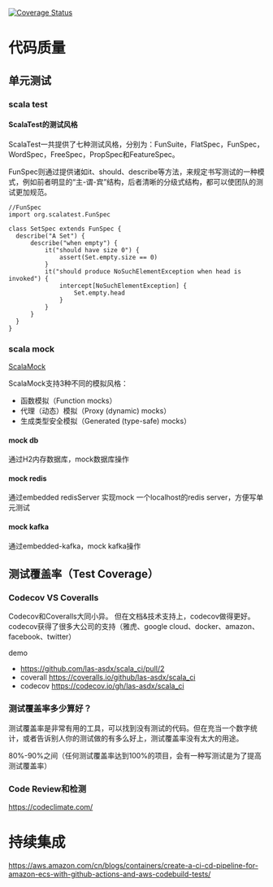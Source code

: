 [![Coverage Status](https://coveralls.io/repos/github/las-asdx/scala_ci/badge.svg?branch=main)](https://coveralls.io/github/las-asdx/scala_ci?branch=main)

# 代码质量

##  单元测试

### scala test

#### ScalaTest的测试风格

  ScalaTest一共提供了七种测试风格，分别为：FunSuite，FlatSpec，FunSpec，WordSpec，FreeSpec，PropSpec和FeatureSpec。
  
  FunSpec则通过提供诸如it、should、describe等方法，来规定书写测试的一种模式，例如前者明显的“主-谓-宾”结构，后者清晰的分级式结构，都可以使团队的测试更加规范。
```
//FunSpec
import org.scalatest.FunSpec

class SetSpec extends FunSpec {
  describe("A Set") {
      describe("when empty") {
          it("should have size 0") {
              assert(Set.empty.size == 0)
          }
          it("should produce NoSuchElementException when head is invoked") {
              intercept[NoSuchElementException] {
                  Set.empty.head
              }
          }
      }
  }
}
```
### scala mock

[ScalaMock](https://scalamock.org/user-guide/)

ScalaMock支持3种不同的模拟风格：

- 函数模拟（Function mocks）
- 代理（动态）模拟（Proxy (dynamic) mocks）
- 生成类型安全模拟（Generated (type-safe) mocks）

#### mock db
    
  通过H2内存数据库，mock数据库操作

#### mock redis

  通过embedded redisServer 实现mock 一个localhost的redis server，方便写单元测试

#### mock kafka

  通过embedded-kafka，mock kafka操作

## 测试覆盖率（Test Coverage）

### Codecov VS Coveralls
    
  Codecov和Coveralls大同小异。 但在文档&技术支持上，codecov做得更好。codecov获得了很多大公司的支持（雅虎、google cloud、docker、amazon、facebook、twitter）
  
  demo
- https://github.com/las-asdx/scala_ci/pull/2
- coverall https://coveralls.io/github/las-asdx/scala_ci
- codecov https://codecov.io/gh/las-asdx/scala_ci

### 测试覆盖率多少算好？

  测试覆盖率是非常有用的工具，可以找到没有测试的代码。但在充当一个数字统计，或者告诉别人你的测试做的有多么好上，测试覆盖率没有太大的用途。

  80%-90%之间（任何测试覆盖率达到100%的项目，会有一种写测试是为了提高测试覆盖率）

### Code Review和检测

https://codeclimate.com/
    
# 持续集成

https://aws.amazon.com/cn/blogs/containers/create-a-ci-cd-pipeline-for-amazon-ecs-with-github-actions-and-aws-codebuild-tests/


